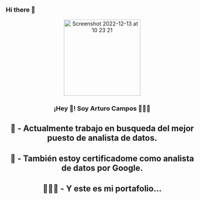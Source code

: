 ### Hi there 👋
<p align="center" width="300">
   <img align="center" width="200" alt="Screenshot 2022-12-13 at 10 23 21" src="https://github.com/campscar/campscar/assets/85129039/abd4d963-8849-4113-a446-c708222c3a6e">
   <h3 align="center">¡Hey 👋! Soy Arturo Campos 👨🏻‍💻</h3>
   <h2 align="center"> 🔭 - Actualmente trabajo en busqueda del mejor puesto de analista de datos.</h2>
   <h2 align="center"> 🌱 - También estoy certificadome como analista de datos por Google.</h2>
   <h2 align="center"> 👨🏻‍💻 - Y este es mi portafolio... </h2>
</p>

<!--
**campscar/campscar** is a ✨ _special_ ✨ repository because its `README.md` (this file) appears on your GitHub profile.


-->

